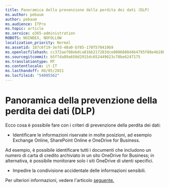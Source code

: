 ```yaml
---
title: Panoramica della prevenzione della perdita dei dati (DLP)
ms.author: pebaum
author: pebaum
ms.audience: ITPro
ms.topic: article
ms.service: o365-administration
ROBOTS: NOINDEX, NOFOLLOW
localization_priority: Normal
ms.assetid: 187c6f19-3e7d-48a0-b785-170f578419b9
ms.openlocfilehash: cc372aef88ebdca81bb217283dce0806888d4b4795f88e4b28bd36cc2c6f1c5f
ms.sourcegitcommit: b5f7da89a650d2915dc652449623c78be6247175
ms.translationtype: MT
ms.contentlocale: it-IT
ms.lasthandoff: 08/05/2021
ms.locfileid: "54005562"
---
```

# <a name="data-loss-prevention-dlp-overview"></a>Panoramica della prevenzione della perdita dei dati (DLP)

Ecco cosa è possibile fare con i criteri di prevenzione della perdita dei dati:

- Identificare le informazioni riservate in molte posizioni, ad esempio Exchange Online, SharePoint Online e OneDrive for Business.


Ad esempio, è possibile identificare tutti i documenti che includono un numero di carta di credito archiviato in un sito OneDrive for Business; in alternativa, è possibile monitorare solo i siti OneDrive di utenti specifici.

- Impedire la condivisione accidentale delle informazioni sensibili.


Per ulteriori informazioni, vedere l'articolo [seguente.](https://docs.microsoft.com/microsoft-365/compliance/data-loss-prevention-policies)

